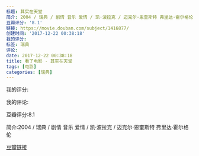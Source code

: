 ```yaml
---
标题: 其实在天堂
简介: 2004 / 瑞典 / 剧情 音乐 爱情 / 凯·波拉克 / 迈克尔·恩奎斯特 弗里达·霍尔格伦
豆瓣评分: '8.1'
链接: https://movie.douban.com/subject/1416877/
创建时间: '2017-12-22 00:38:18'
我的评分:
标签: 瑞典
评论:
date: 2017-12-22 00:38:18
title: 看了电影 - 其实在天堂
tags: [电影]
categories: [瑞典]
---
```


我的评分:

我的评论:

豆瓣评分:8.1

简介:2004 / 瑞典 / 剧情 音乐 爱情 / 凯·波拉克 / 迈克尔·恩奎斯特 弗里达·霍尔格伦

[豆瓣链接](https://movie.douban.com/subject/1416877/)

